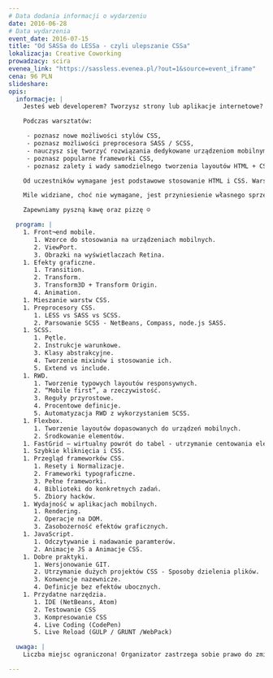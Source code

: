 ```yaml
---
# Data dodania informacji o wydarzeniu
date: 2016-06-28
# Data wydarzenia
event_date: 2016-07-15
title: "Od SASSa do LESSa - czyli ulepszanie CSSa"
lokalizacja: Creative Coworking
prowadzacy: scira
evenea_link: "https://sassless.evenea.pl/?out=1&source=event_iframe"
cena: 96 PLN
slideshare:
opis:
  informacje: |
    Jesteś web developerem? Tworzysz strony lub aplikacje internetowe? Chciałbyś poznać CSS lub poszerzyć swoją wiedzę z jego zakresu? Poznaj SASS / SCSS – narzędzie znacznie rozszerzające możliwości samego CSSa. Podczas warsztatów poznasz nie tylko nowe funkcjonalności samego CSSa, ale także możliwości jakie daje SASS. Całość warsztatów odbywać się będzie ze szczególnym uwzględnieniem tworzenia layoutów dla urządzeń mobilnych. Warsztaty składać się będą w przeważającej części z zadań praktycznych, aby każdy uczestnik mógł przetestować nowe efekty CSS na laptopie, tablecie czy telefonie.

    Podczas warsztatów:

     - poznasz nowe możliwości stylów CSS,
     - poznasz możliwości preprocesora SASS / SCSS,
     - nauczysz się tworzyć rozwiązania dedykowane urządzeniom mobilnym,
     - poznasz popularne frameworki CSS,
     - poznasz zalety i wady samodzielnego tworzenia layoutów HTML + CSS.

    Od uczestników wymagane jest podstawowe stosowanie HTML i CSS. Warsztaty skierowane są dla front¬end developerów, którzy chcą rozszerzyć swoją wiedzę i umiejętności dotyczące stylowania elementów HTML. Uczestnicy w trakcie zajęć korzystają z własnego sprzętu (do wygodnego korzystania z HTMLa i CSSa wystarczy właściwie każdy komputer z systemem Windows, OSX lub Linux - wymagane GUI :)

    Mile widziane, choć nie wymagane, jest przyniesienie własnego sprzętu mobilnego (telefon / tablet) na którym będzie można testować tworzone layouty – alternatywą jest użycie WebDeveloper tools z Chrome, ale wiąże się to z pewnymi ograniczeniami.

    Zapewniamy pyszną kawę oraz pizzę ☺

  program: |
    1. Front¬end mobile.
       1. Wzorce do stosowania na urządzeniach mobilnych.
       2. ViewPort.
       3. Obrazki na wyświetlaczach Retina.
    1. Efekty graficzne.
       1. Transition.
       2. Transform.
       3. Transform3D + Transform Origin.
       4. Animation.
    1. Mieszanie warstw CSS.
    1. Preprocesory CSS.
       1. LESS vs SASS vs SCSS.
       2. Parsowanie SCSS - NetBeans, Compass, node.js SASS.
    1. SCSS.  
       1. Pętle.
       2. Instrukcje warunkowe.
       3. Klasy abstrakcyjne.
       4. Tworzenie mixinów i stosowanie ich.
       5. Extend vs include.
    1. RWD.
       1. Tworzenie typowych layoutów responsywnych.
       2. “Mobile first”, a rzeczywistość.
       3. Reguły przyrostowe.
       4. Procentowe definicje.
       5. Automatyzacja RWD z wykorzystaniem SCSS.
    1. Flexbox.
       1. Tworzenie layoutów dopasowanych do urządzeń mobilnych.
       2. Środkowanie elementów.
    1. FastGrid – wirtualny powrót do tabel - utrzymanie centowania elementów.
    1. Szybkie kliknięcia i CSS.
    1. Przegląd frameworków CSS.
       1. Resety i Normalizacje.
       2. Frameworki typograficzne.
       3. Pełne frameworki.
       4. Biblioteki do konkretnych zadań.
       5. Zbiory hacków.
    1. Wydajność w aplikacjach mobilnych.
       1. Rendering.
       2. Operacje na DOM.
       3. Zasobożerność efektów graficznych.
    1. JavaScript.
       1. Odczytywanie i nadawanie paramterów.
       2. Animacje JS a Animacje CSS.
    1. Dobre praktyki.
       1. Wersjonowanie GIT.
       2. Utrzymanie dużych projektów CSS - Sposoby dzielenia plików.
       3. Konwencje nazewnicze.
       4. Definicje bez efektów ubocznych.
    1. Przydatne narzędzia.
       1. IDE (NetBeans, Atom)
       2. Testowanie CSS
       3. Kompresowanie CSS
       4. Live Coding (CodePen)
       5. Live Reload (GULP / GRUNT /WebPack)

  uwaga: |
    Liczba miejsc ograniczona! Organizator zastrzega sobie prawo do zmiany lokalizacji wydarzenia oraz jego odwołania w przypadku niezgłoszenia się minimalnej liczby uczestników.

---
```


